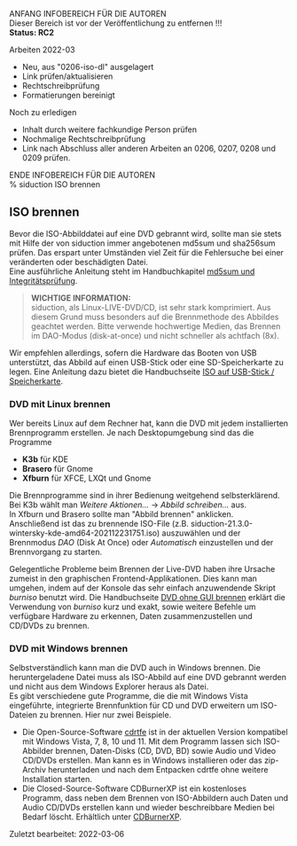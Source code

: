 ANFANG   INFOBEREICH FÜR DIE AUTOREN  
Dieser Bereich ist vor der Veröffentlichung zu entfernen !!!  
**Status: RC2**

Arbeiten 2022-03
+ Neu, aus "0206-iso-dl" ausgelagert
+ Link prüfen/aktualisieren
+ Rechtschreibprüfung
+ Formatierungen bereinigt

Noch zu erledigen
+ Inhalt durch weitere fachkundige Person prüfen
+ Nochmalige Rechtschreibprüfung
+ Link nach Abschluss aller anderen Arbeiten an 0206, 0207, 0208 und 0209 prüfen.

ENDE   INFOBEREICH FÜR DIE AUTOREN  
% siduction ISO brennen

## ISO brennen

Bevor die ISO-Abbilddatei auf eine DVD gebrannt wird, sollte man sie stets mit Hilfe der von siduction immer angebotenen md5sum und sha256sum prüfen. Das erspart unter Umständen viel Zeit für die Fehlersuche bei einer veränderten oder beschädigten Datei.  
Eine ausführliche Anleitung steht im Handbuchkapitel [md5sum und Integritätsprüfung](0206-iso-dl_de.md#md5sum-und-integritätsprüfung).

> **WICHTIGE INFORMATION:**  
> siduction, als Linux-LIVE-DVD/CD, ist sehr stark komprimiert. Aus diesem Grund muss besonders auf die Brennmethode des Abbildes geachtet werden. Bitte verwende hochwertige Medien, das Brennen im DAO-Modus (disk-at-once) und nicht schneller als achtfach (8x).

Wir empfehlen allerdings, sofern die Hardware das Booten von USB unterstützt, das Abbild auf einen USB-Stick oder eine SD-Speicherkarte zu legen. Eine Anleitung dazu bietet die Handbuchseite [ISO auf USB-Stick / Speicherkarte](0207-iso-to-usb-sd_de.md#iso-auf-usb-stick---speicherkarte).

### DVD mit Linux brennen

Wer bereits Linux auf dem Rechner hat, kann die DVD mit jedem installierten Brennprogramm erstellen. Je nach Desktopumgebung sind das die Programme  
+ **K3b** für KDE  
+ **Brasero** für Gnome  
+ **Xfburn** für XFCE, LXQt und Gnome

Die Brennprogramme sind in ihrer Bedienung weitgehend selbsterklärend.  
Bei K3b wählt man *Weitere Aktionen...* -\> *Abbild schreiben...* aus.  
In Xfburn und Brasero sollte man "Abbild brennen" anklicken.  
Anschließend ist das zu brennende ISO-File (z.B. siduction-21.3.0-wintersky-kde-amd64-202112231751.iso) auszuwählen und der Brennmodus *DAO* (Disk At Once) oder *Automatisch* einzustellen und der Brennvorgang zu starten.

Gelegentliche Probleme beim Brennen der Live-DVD haben ihre Ursache zumeist in den graphischen Frontend-Applikationen. Dies kann man umgehen, indem auf der Konsole das sehr einfach anzuwendende Skript *burniso* benutzt wird. Die Handbuchseite [DVD ohne GUI brennen](0209-no-gui-burn_de.md#dvd-ohne-gui-brennen) erklärt die Verwendung von *burniso* kurz und exakt, sowie weitere Befehle um verfügbare Hardware zu erkennen, Daten zusammenzustellen und CD/DVDs zu brennen.

### DVD mit Windows brennen

Selbstverständlich kann man die DVD auch in Windows brennen. Die heruntergeladene Datei muss als ISO-Abbild auf eine DVD gebrannt werden und nicht aus dem Windows Explorer heraus als Datei.  
Es gibt verschiedene gute Programme, die die mit Windows Vista eingeführte, integrierte Brennfunktion für CD und DVD erweitern um ISO-Dateien zu brennen. Hier nur zwei Beispiele.

+ Die Open-Source-Software [cdrtfe](https://cdrtfe.sourceforge.io/cdrtfe/index_de.html) ist in der aktuellen Version kompatibel mit Windows Vista, 7, 8, 10 und 11. Mit dem Programm lassen sich ISO-Abbilder brennen, Daten-Disks (CD, DVD, BD) sowie Audio und Video CD/DVDs erstellen. Man kann es in Windows installieren oder das zip-Archiv herunterladen und nach dem Entpacken cdrtfe ohne weitere Installation starten.  
+ Die Closed-Source-Software CDBurnerXP ist ein kostenloses Programm, dass neben dem Brennen von ISO-Abbildern auch Daten und Audio CD/DVDs erstellen kann und wieder beschreibbare Medien bei Bedarf löscht. Erhältlich unter [CDBurnerXP](https://cdburnerxp.de.uptodown.com/windows).

<div id="rev">Zuletzt bearbeitet: 2022-03-06</div>
